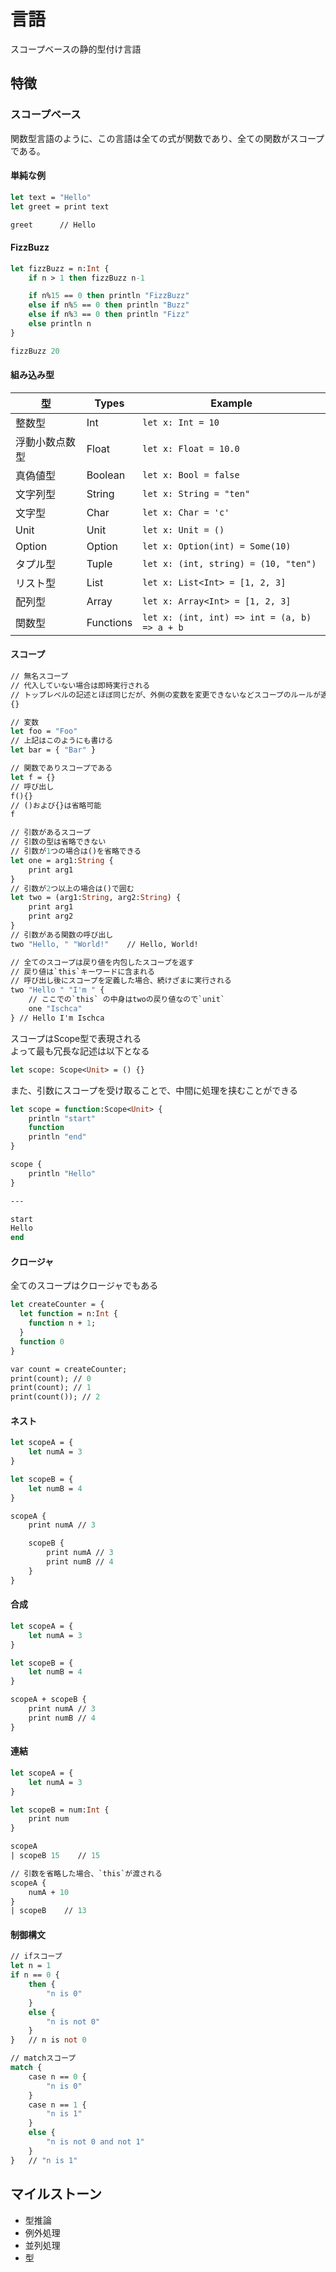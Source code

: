 # 言語
スコープベースの静的型付け言語
## 特徴
### スコープベース
関数型言語のように、この言語は全ての式が関数であり、全ての関数がスコープである。
#### 単純な例
```ocaml
let text = "Hello"
let greet = print text

greet      // Hello
```
#### FizzBuzz
```ocaml
let fizzBuzz = n:Int {
    if n > 1 then fizzBuzz n-1

    if n%15 == 0 then println "FizzBuzz"
    else if n%5 == 0 then println "Buzz"
    else if n%3 == 0 then println "Fizz"
    else println n
}

fizzBuzz 20
```
#### 組み込み型
型             | Types          | Example
---------------|----------------|----------
整数型         | Int            | `let x: Int = 10`
浮動小数点数型 | Float          | `let x: Float = 10.0`
真偽値型       | Boolean        | `let x: Bool = false`
文字列型       | String         | `let x: String = "ten"`
文字型         | Char           | `let x: Char = 'c'`
Unit           | Unit           | `let x: Unit = ()`
Option         | Option         | `let x: Option(int) = Some(10)`
タプル型       | Tuple          | `let x: (int, string) = (10, "ten")`
リスト型       | List           | `let x: List<Int> = [1, 2, 3]`
配列型         | Array          | `let x: Array<Int> = [1, 2, 3]`
関数型         | Functions      | `let x: (int, int) => int = (a, b) => a + b`

#### スコープ
```ocaml
// 無名スコープ
// 代入していない場合は即時実行される
// トップレベルの記述とほぼ同じだが、外側の変数を変更できないなどスコープのルールが適用される
{}

// 変数
let foo = "Foo"
// 上記はこのようにも書ける
let bar = { "Bar" }

// 関数でありスコープである
let f = {}
// 呼び出し
f(){}
// ()および{}は省略可能
f

// 引数があるスコープ
// 引数の型は省略できない
// 引数が1つの場合は()を省略できる
let one = arg1:String {
    print arg1
}
// 引数が2つ以上の場合は()で囲む
let two = (arg1:String, arg2:String) {
    print arg1
    print arg2
}
// 引数がある関数の呼び出し
two "Hello, " "World!"    // Hello, World!

// 全てのスコープは戻り値を内包したスコープを返す
// 戻り値は`this`キーワードに含まれる
// 呼び出し後にスコープを定義した場合、続けざまに実行される
two "Hello " "I'm " {
    // ここでの`this` の中身はtwoの戻り値なので`unit`
    one "Ischca"
} // Hello I'm Ischca
```
スコープはScope<T>型で表現される  
よって最も冗長な記述は以下となる
```ocaml
let scope: Scope<Unit> = () {}
```  
また、引数にスコープを受け取ることで、中間に処理を挟むことができる
```ocaml
let scope = function:Scope<Unit> {
    println "start"
    function
    println "end"
}

scope {
    println "Hello"
}

---

start
Hello
end

```
#### クロージャ
全てのスコープはクロージャでもある
```ocaml
let createCounter = {
  let function = n:Int {
    function n + 1;
  }
  function 0
}

var count = createCounter;
print(count); // 0
print(count); // 1
print(count()); // 2
```

#### ネスト
```ocaml
let scopeA = {
    let numA = 3
}

let scopeB = {
    let numB = 4
}

scopeA {
    print numA // 3

    scopeB {
        print numA // 3
        print numB // 4
    }
}
```
#### 合成
```ocaml
let scopeA = {
    let numA = 3
}

let scopeB = {
    let numB = 4
}

scopeA + scopeB {
    print numA // 3
    print numB // 4
}
```
#### 連結
```ocaml
let scopeA = {
    let numA = 3
}

let scopeB = num:Int {
    print num
}

scopeA
| scopeB 15    // 15

// 引数を省略した場合、`this`が渡される
scopeA {
    numA + 10
}
| scopeB    // 13
```
#### 制御構文
```ocaml
// ifスコープ
let n = 1
if n == 0 {
    then {
        "n is 0"
    }
    else {
        "n is not 0"
    }
}   // n is not 0

// matchスコープ
match {
    case n == 0 {
        "n is 0"
    }
    case n == 1 {
        "n is 1"
    }
    else {
        "n is not 0 and not 1"
    }
}   // "n is 1"

```
## マイルストーン
- 型推論
- 例外処理
- 並列処理
- 型
